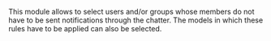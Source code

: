 This module allows to select users and/or groups whose members do not have to be sent notifications through the chatter. The models in which these rules have to be applied can also be selected.
